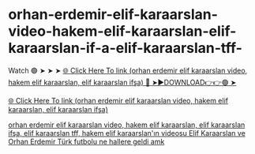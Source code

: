 # orhan-erdemir-elif-karaarslan-video-hakem-elif-karaarslan-elif-karaarslan-if-a-elif-karaarslan-tff-

Watch 🟢 ➤ ➤ ➤ <a href="https://nexula.cfd/sdgreyy"> 🌐 Click Here To link (orhan erdemir elif karaarslan video, hakem elif karaarslan, elif karaarslan ifşa) 
🔴 ➤►DOWNLOAD👉👉🟢 ➤

<a href="https://nexula.cfd/sdgreyy"> 🌐 Click Here To link (orhan erdemir elif karaarslan video, hakem elif karaarslan, elif karaarslan ifşa) 

orhan erdemir elif karaarslan video, hakem elif karaarslan, elif karaarslan ifşa, elif karaarslan tff, hakem elif karaarslan'ın videosu
Elif Karaarslan ve Orhan Erdemir Türk futbolu ne hallere geldi amk
